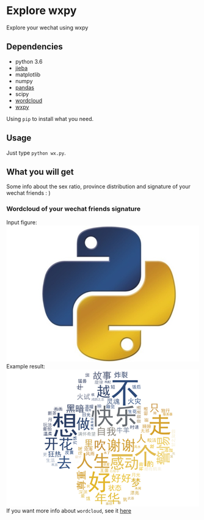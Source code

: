 # Explore wxpy
Explore your wechat using wxpy

## Dependencies
- python 3.6
- [jieba](https://github.com/fxsjy/jieba)  
- matplotlib  
- numpy  
- [pandas](https://github.com/pandas-dev/pandas)  
- scipy  
- [wordcloud](https://github.com/fyuanfen/wordcloud)  
- [wxpy](https://github.com/youfou/wxpy)  

Using `pip` to install what you need.

## Usage
Just type `python wx.py`.

## What you will get
Some info about the sex ratio, province distribution and signature of your wechat friends : )

### Wordcloud of your wechat friends signature
Input figure:  
![input](./python.jpg)  
Example result:  
![output](./output.png)  
If you want more info about `wordcloud`, see it [here](https://github.com/fyuanfen/wordcloud)

